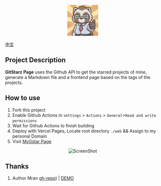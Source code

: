 <p align="center">
  <img src="web/public/new.webp" alt="DW2025" width="100" height="100">
</p>

[中文](./README_CN.md)

## Project Description

**GitStarz Page** uses the Github API to get the starred projects of mine, generate a Markdown file and a frontend page based on the tags of the projects.


## How to use

1. Fork this project
2. Enable Github Actions in `settings` > `Actions` > `General`>`Read and write permissions`
3. Wait for Github Actions to finish building
4. Deploy with Vercel Pages, Locate root directory `./web` && Assign to my personal Domain
5. Visit [MyGstar Page](https://ghstarz.vercel.app/)

<p align="center">
    <img src="https://fastly.jsdelivr.net/gh/iCruiseDATA/picx-images-hosting@master/20241217/screenshot.webp" alt="ScreenShot" width="600" height="375">
</p>

## Thanks

1. Author Mran [gh-repo](https://github.com/Mran/githubstartog)) | [DEMO](https://githubstartog.pages.dev/)
